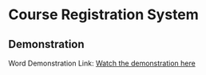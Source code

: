 # Course Registration System

## Demonstration

Word Demonstration Link: [Watch the demonstration here](https://www.loom.com/share/ac9c9854bad64f2cbedd48fba2a14d29?sid=82316d2f-8851-4023-8dc4-6f75a3121e48)
